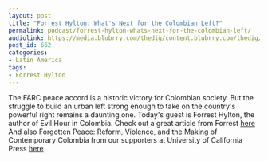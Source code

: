 ```yaml
---
layout: post
title: "Forrest Hylton: What's Next for the Colombian Left?"
permalink: podcast/forrest-hylton-whats-next-for-the-colombian-left/
audiolink: https://media.blubrry.com/thedig/content.blubrry.com/thedig/The_Dig_-_EP_38_-_Hylton.mp3
post_id: 662
categories: 
- Latin America
tags: 
- Forrest Hylton
---
```


The FARC peace accord is a historic victory for Colombian society. But the struggle to build an urban left strong enough to take on the country's powerful right remains a daunting one. Today's guest is Forrest Hylton, the author of Evil Hour in Colombia. Check out a great article from Forrest [here](https://www.academia.edu/26907051/The_Experience_of_Defeat_The_Colombian_Left_and_the_Cold_War_that_Never_Ended) And also Forgotten Peace: Reform, Violence, and the Making of Contemporary Colombia from our supporters at University of California Press [here](https://www.ucpress.edu/book.php?isbn=9780520293939)